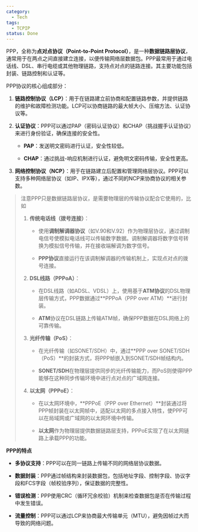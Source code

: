 ```yaml
---
category:
  - Tech
tags:
  - TCPIP
status: Done
---
```

PPP，全称为**点对点协议（Point-to-Point Protocol）**，是一种**数据链路层协议**，通常用于在两点之间直接建立连接，以便传输网络层数据包。PPP最常用于通过电话线、DSL、串行电缆或其他物理链路，支持点对点的链路连接。其主要功能包括封装、链路控制和认证等。

PPP协议的核心组成部分：

1. **链路控制协议（LCP）**：用于在链路建立前协商和配置链路参数，并提供链路的维护和故障检测功能。LCP可以协商链路的最大帧大小、压缩方法、认证协议等。

2. **认证协议**：PPP可以通过PAP（密码认证协议）和CHAP（挑战握手认证协议）来进行身份验证，确保连接的安全性。

    - **PAP**：发送明文密码进行认证，安全性较低。
    
    - **CHAP**：通过挑战-响应机制进行认证，避免明文密码传输，安全性更高。

3. **网络控制协议（NCP）**：用于在链路建立后配置和管理网络层协议。PPP可以支持多种网络层协议（如IP、IPX等），通过不同的NCP来协商协议的相关参数。


> 注意PPP只是数据链路层协议，是需要物理层的传输协议配合它使用的，比如
>
>1. **传统电话线（拨号连接）**：
>
>    - 使用**调制解调器协议**（如V.90和V.92）作为物理层协议，通过调制电信号使模拟电话线可以传输数字数据。调制解调器将数字信号转换为模拟信号传输，并在接收端解调为数字信号。
>
>    - **PPP协议**直接运行在该调制解调器的传输机制上，实现点对点的拨号连接。
>
>2. **DSL线路（PPPoA）**：
>
>    - 在DSL线路（如ADSL、VDSL）上，使用基于**ATM协议**的DSL物理层传输方式，PPP数据通过**PPPoA（PPP over ATM）**进行封装。
>
>    - **ATM**协议在DSL链路上传输ATM帧，确保PPP数据在DSL网络上的可靠传输。
>
>3. **光纤传输（PoS）**：
>
>    - 在光纤传输（如SONET/SDH）中，通过**PPP over SONET/SDH（PoS）**的封装方式，将PPP帧嵌入到SONET/SDH帧结构内。
>
>    - **SONET/SDH**在物理层提供同步的光纤传输能力，而PoS则使得PPP能够在这种同步传输环境中进行点对点的广域网连接。
>
>4. **以太网（PPPoE）**：
>
>    - 在以太网环境中，**PPPoE（PPP over Ethernet）**封装通过将PPP帧封装在以太网帧中，适配以太网的多点接入特性，使PPP可以在局域网或广域网的以太网环境中传输。
>
>    - **以太网**作为物理层提供数据链路层支持，PPPoE实现了在以太网链路上承载PPP的功能。



**PPP的特点**

- **多协议支持**：PPP可以在同一链路上传输不同的网络层协议数据。

- **数据封装**：PPP通过帧结构来封装数据包，包括地址字段、控制字段、协议字段和FCS字段（帧校验序列），保证数据的完整性。

- **错误检测**：PPP使用CRC（循环冗余校验）机制来检查数据包是否在传输过程中发生错误。

- **流量控制**：PPP可以通过LCP来协商最大传输单元（MTU），避免因帧过大而导致的网络问题。

